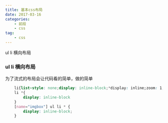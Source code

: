 ```yaml
---
title: 基本css布局
date: 2017-03-16
categories:
    - 前段
    - css
tag:
    - css
---
```

ul li 横向布局
<!--more-->

### ul li 横向布局

为了流式的布局会让代码看的简单，做的简单

```css
    li{list-style: none;display: inline-block;*display: inline;zoom: 1;}
    li *{
        display: inline-block
    }
    [name="imgbox"] ul li * {
        display: inline-block;
    }
```

